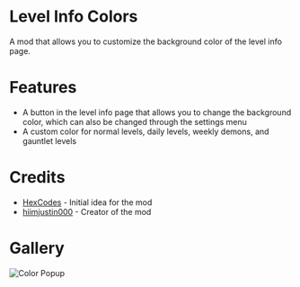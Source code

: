 # Level Info Colors
A mod that allows you to customize the background color of the level info page.

# Features
- A button in the level info page that allows you to change the background color, which can also be changed through the settings menu
- A custom color for normal levels, daily levels, weekly demons, and gauntlet levels

# Credits
- [HexCodes](user:16858187) - Initial idea for the mod
- [hiimjustin000](user:7466002) - Creator of the mod

# Gallery
![Color Popup](hiimjustin000.level_info_colors/color-popup.png&scale:0.8)